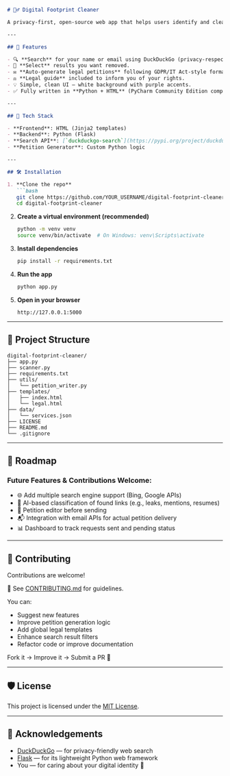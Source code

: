 ````markdown
# 🕵️‍♂️ Digital Footprint Cleaner

A privacy-first, open-source web app that helps users identify and clean up traces of their personal information across the web — by generating real, ready-to-send data removal petitions.

---

## 🚀 Features

- 🔍 **Search** for your name or email using DuckDuckGo (privacy-respecting, no tracking).
- 📄 **Select** results you want removed.
- ✉️ **Auto-generate legal petitions** following GDPR/IT Act-style formats.
- ⚖️ **Legal guide** included to inform you of your rights.
- 💡 Simple, clean UI — white background with purple accents.
- ✅ Fully written in **Python + HTML** (PyCharm Community Edition compatible).

---

## 🧰 Tech Stack

- **Frontend**: HTML (Jinja2 templates)
- **Backend**: Python (Flask)
- **Search API**: [`duckduckgo-search`](https://pypi.org/project/duckduckgo-search/)
- **Petition Generator**: Custom Python logic

---

## 🛠️ Installation

1. **Clone the repo**
   ```bash
   git clone https://github.com/YOUR_USERNAME/digital-footprint-cleaner.git
   cd digital-footprint-cleaner
````

2. **Create a virtual environment (recommended)**

   ```bash
   python -m venv venv
   source venv/bin/activate  # On Windows: venv\Scripts\activate
   ```

3. **Install dependencies**

   ```bash
   pip install -r requirements.txt
   ```

4. **Run the app**

   ```bash
   python app.py
   ```

5. **Open in your browser**

   ```
   http://127.0.0.1:5000
   ```

---

## 📁 Project Structure

```
digital-footprint-cleaner/
├── app.py
├── scanner.py
├── requirements.txt
├── utils/
│   └── petition_writer.py
├── templates/
│   ├── index.html
│   └── legal.html
├── data/
│   └── services.json
├── LICENSE
├── README.md
└── .gitignore
```

---

## 🔭 Roadmap

### Future Features & Contributions Welcome:

* 🌐 Add multiple search engine support (Bing, Google APIs)
* 🤖 AI-based classification of found links (e.g., leaks, mentions, resumes)
* 🧾 Petition editor before sending
* 📬 Integration with email APIs for actual petition delivery
* 📊 Dashboard to track requests sent and pending status

---

## 🤝 Contributing

Contributions are welcome!

📌 See [CONTRIBUTING.md](CONTRIBUTING.md) for guidelines.

You can:

* Suggest new features
* Improve petition generation logic
* Add global legal templates
* Enhance search result filters
* Refactor code or improve documentation

Fork it → Improve it → Submit a PR 🙌

---

## 🛡 License

This project is licensed under the [MIT License](LICENSE).

---

## 🙏 Acknowledgements

* [DuckDuckGo](https://duckduckgo.com) — for privacy-friendly web search
* [Flask](https://flask.palletsprojects.com) — for its lightweight Python web framework
* You — for caring about your digital identity 🧠

```

